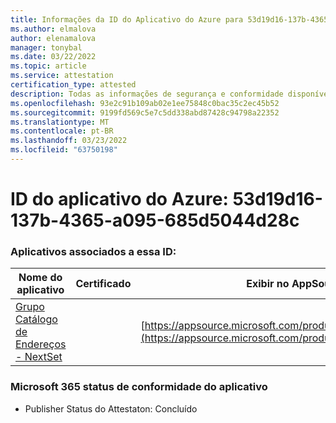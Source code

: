 ```yaml
---
title: Informações da ID do Aplicativo do Azure para 53d19d16-137b-4365-a095-685d5044d28c
ms.author: elmalova
author: elenamalova
manager: tonybal
ms.date: 03/22/2022
ms.topic: article
ms.service: attestation
certification_type: attested
description: Todas as informações de segurança e conformidade disponíveis para o 53d19d16-137b-4365-a095-685d5044d28c.
ms.openlocfilehash: 93e2c91b109ab02e1ee75848c0bac35c2ec45b52
ms.sourcegitcommit: 9199fd569c5e7c5dd338abd87428c94798a22352
ms.translationtype: MT
ms.contentlocale: pt-BR
ms.lasthandoff: 03/23/2022
ms.locfileid: "63750198"
---
```

# <a name="azure-app-id-53d19d16-137b-4365-a095-685d5044d28c"></a>ID do aplicativo do Azure: 53d19d16-137b-4365-a095-685d5044d28c


### <a name="apps-associated-with-this-id"></a>Aplicativos associados a essa ID:
| **Nome do aplicativo** | **Certificado** | **Exibir no AppSource** |
|--------------|---------------|-----------------------|
| [Grupo Catálogo de Endereços - NextSet](../forward/WA200001863.md) |  | [https://appsource.microsoft.com/product/office/WA200001863](https://appsource.microsoft.com/product/office/WA200001863) |

### <a name="microsoft-365-app-compliance-status"></a>Microsoft 365 status de conformidade do aplicativo
- Publisher Status do Attestaton: Concluído
